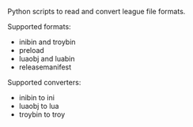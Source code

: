 Python scripts to read and convert league file formats.

Supported formats:
 - inibin and troybin
 - preload
 - luaobj and luabin
 - releasemanifest

Supported converters:
 - inibin to ini
 - luaobj to lua
 - troybin to troy
